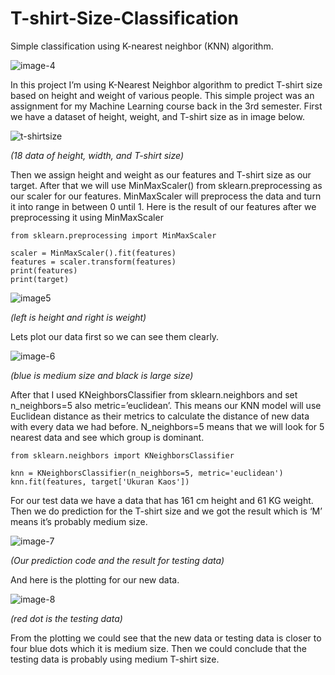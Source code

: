 # T-shirt-Size-Classification
Simple classification using K-nearest neighbor (KNN) algorithm.

![image-4](https://github.com/radiadus/T-shirt-Size-Classification/assets/55176713/3e539b4f-067a-41f3-b3d4-1673d7b46e03)

In this project I’m using K-Nearest Neighbor algorithm to predict T-shirt size based on height and weight of various people. This simple project was an assignment for my Machine Learning course back in the 3rd semester. First we have a dataset of height, weight, and T-shirt size as in image below.

![t-shirtsize](https://github.com/radiadus/T-shirt-Size-Classification/assets/55176713/434a37cd-703d-4cd4-a2b3-5b37852f6035)

_(18 data of height, width, and T-shirt size)_

Then we assign height and weight as our features and T-shirt size as our target. After that we will use MinMaxScaler() from sklearn.preprocessing as our scaler for our features. MinMaxScaler will preprocess the data and turn it into range in between 0 until 1. Here is the result of our features after we preprocessing it using MinMaxScaler

    from sklearn.preprocessing import MinMaxScaler

    scaler = MinMaxScaler().fit(features)
    features = scaler.transform(features)
    print(features)
    print(target)

![image5](https://github.com/radiadus/T-shirt-Size-Classification/assets/55176713/4c8cc434-bc76-403f-9fe3-00c7bccc942c)

_(left is height and right is weight)_

Lets plot our data first so we can see them clearly.

![image-6](https://github.com/radiadus/T-shirt-Size-Classification/assets/55176713/cb01a88e-ab2d-44fa-82d7-0a0642e1ebd8)

_(blue is medium size and black is large size)_

After that I used KNeighborsClassifier from sklearn.neighbors and set n_neighbors=5 also metric=’euclidean’. This means our KNN model will use Euclidean distance as their metrics to calculate the distance of new data with every data we had before. N_neighbors=5 means that we will look for 5 nearest data and see which group is dominant. 

    from sklearn.neighbors import KNeighborsClassifier
    
    knn = KNeighborsClassifier(n_neighbors=5, metric='euclidean')
    knn.fit(features, target['Ukuran Kaos'])

For our test data we have a data that has 161 cm height and 61 KG weight. Then we do prediction for the T-shirt size and we got the result which is ‘M’ means it’s probably medium size.

![image-7](https://github.com/radiadus/T-shirt-Size-Classification/assets/55176713/09d311af-6bc9-4fad-9cf5-053034dd9769)

_(Our prediction code and the result for testing data)_

And here is the plotting for our new data. 

![image-8](https://github.com/radiadus/T-shirt-Size-Classification/assets/55176713/1cfe5946-05e1-4603-9a30-ac0776a96e00)

_(red dot is the testing data)_

From the plotting we could see that the new data or testing data is closer to four blue dots which it is medium size. Then we could conclude that the testing data is probably using medium T-shirt size.
